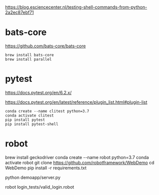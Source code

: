 
https://blog.esciencecenter.nl/testing-shell-commands-from-python-2a2ec87ebf71

# bats-core
https://github.com/bats-core/bats-core

```
brew install bats-core
brew install parallel
```

# pytest

https://docs.pytest.org/en/6.2.x/

https://docs.pytest.org/en/latest/reference/plugin_list.html#plugin-list

```
conda create --name clitest python=3.7
conda activate clitest
pip install pytest
pip install pytest-shell
```

# robot

brew install geckodriver 
conda create --name robot python=3.7
conda activate robot
git clone https://github.com/robotframework/WebDemo
cd WebDemo
pip install -r requirements.txt

python demoapp/server.py

robot login_tests/valid_login.robot

